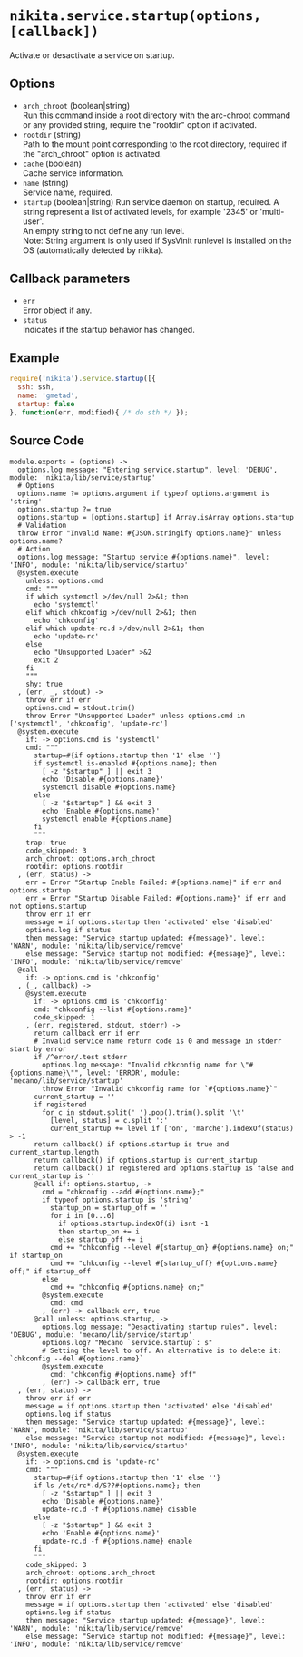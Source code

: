 
# `nikita.service.startup(options, [callback])`

Activate or desactivate a service on startup.

## Options

* `arch_chroot` (boolean|string)   
  Run this command inside a root directory with the arc-chroot command or any 
  provided string, require the "rootdir" option if activated.   
* `rootdir` (string)   
  Path to the mount point corresponding to the root directory, required if 
  the "arch_chroot" option is activated.   
* `cache` (boolean)   
  Cache service information.   
* `name` (string)   
  Service name, required.   
* `startup` (boolean|string)
  Run service daemon on startup, required. A string represent a list of activated
  levels, for example '2345' or 'multi-user'.   
  An empty string to not define any run level.   
  Note: String argument is only used if SysVinit runlevel is installed on 
  the OS (automatically detected by nikita).   

## Callback parameters

* `err`   
  Error object if any.   
* `status`   
  Indicates if the startup behavior has changed.   

## Example

```js
require('nikita').service.startup([{
  ssh: ssh,
  name: 'gmetad',
  startup: false
}, function(err, modified){ /* do sth */ });
```

## Source Code

    module.exports = (options) ->
      options.log message: "Entering service.startup", level: 'DEBUG', module: 'nikita/lib/service/startup'
      # Options
      options.name ?= options.argument if typeof options.argument is 'string'
      options.startup ?= true
      options.startup = [options.startup] if Array.isArray options.startup
      # Validation
      throw Error "Invalid Name: #{JSON.stringify options.name}" unless options.name?
      # Action
      options.log message: "Startup service #{options.name}", level: 'INFO', module: 'nikita/lib/service/startup'
      @system.execute
        unless: options.cmd
        cmd: """
        if which systemctl >/dev/null 2>&1; then
          echo 'systemctl'
        elif which chkconfig >/dev/null 2>&1; then
          echo 'chkconfig'
        elif which update-rc.d >/dev/null 2>&1; then
          echo 'update-rc'
        else
          echo "Unsupported Loader" >&2
          exit 2
        fi
        """
        shy: true
      , (err, _, stdout) ->
        throw err if err
        options.cmd = stdout.trim()
        throw Error "Unsupported Loader" unless options.cmd in ['systemctl', 'chkconfig', 'update-rc']
      @system.execute
        if: -> options.cmd is 'systemctl'
        cmd: """
          startup=#{if options.startup then '1' else ''}
          if systemctl is-enabled #{options.name}; then
            [ -z "$startup" ] || exit 3
            echo 'Disable #{options.name}'
            systemctl disable #{options.name}
          else
            [ -z "$startup" ] && exit 3
            echo 'Enable #{options.name}'
            systemctl enable #{options.name}
          fi
          """
        trap: true
        code_skipped: 3
        arch_chroot: options.arch_chroot
        rootdir: options.rootdir
      , (err, status) ->
        err = Error "Startup Enable Failed: #{options.name}" if err and options.startup
        err = Error "Startup Disable Failed: #{options.name}" if err and not options.startup
        throw err if err
        message = if options.startup then 'activated' else 'disabled'
        options.log if status
        then message: "Service startup updated: #{message}", level: 'WARN', module: 'nikita/lib/service/remove'
        else message: "Service startup not modified: #{message}", level: 'INFO', module: 'nikita/lib/service/remove'
      @call
        if: -> options.cmd is 'chkconfig'
      , (_, callback) ->
        @system.execute
          if: -> options.cmd is 'chkconfig'
          cmd: "chkconfig --list #{options.name}"
          code_skipped: 1
        , (err, registered, stdout, stderr) ->
          return callback err if err
          # Invalid service name return code is 0 and message in stderr start by error
          if /^error/.test stderr
            options.log message: "Invalid chkconfig name for \"#{options.name}\"", level: 'ERROR', module: 'mecano/lib/service/startup'
            throw Error "Invalid chkconfig name for `#{options.name}`"
          current_startup = ''
          if registered
            for c in stdout.split(' ').pop().trim().split '\t'
              [level, status] = c.split ':'
              current_startup += level if ['on', 'marche'].indexOf(status) > -1
          return callback() if options.startup is true and current_startup.length
          return callback() if options.startup is current_startup
          return callback() if registered and options.startup is false and current_startup is ''
          @call if: options.startup, ->
            cmd = "chkconfig --add #{options.name};"
            if typeof options.startup is 'string'
              startup_on = startup_off = ''
              for i in [0...6]
                if options.startup.indexOf(i) isnt -1
                then startup_on += i
                else startup_off += i
              cmd += "chkconfig --level #{startup_on} #{options.name} on;" if startup_on
              cmd += "chkconfig --level #{startup_off} #{options.name} off;" if startup_off
            else
              cmd += "chkconfig #{options.name} on;"
            @system.execute
              cmd: cmd
            , (err) -> callback err, true
          @call unless: options.startup, ->
            options.log message: "Desactivating startup rules", level: 'DEBUG', module: 'mecano/lib/service/startup'
            options.log? "Mecano `service.startup`: s"
            # Setting the level to off. An alternative is to delete it: `chkconfig --del #{options.name}`
            @system.execute
              cmd: "chkconfig #{options.name} off"
            , (err) -> callback err, true
      , (err, status) ->
        throw err if err
        message = if options.startup then 'activated' else 'disabled'
        options.log if status
        then message: "Service startup updated: #{message}", level: 'WARN', module: 'nikita/lib/service/startup'
        else message: "Service startup not modified: #{message}", level: 'INFO', module: 'nikita/lib/service/startup'
      @system.execute
        if: -> options.cmd is 'update-rc'
        cmd: """
          startup=#{if options.startup then '1' else ''}
          if ls /etc/rc*.d/S??#{options.name}; then
            [ -z "$startup" ] || exit 3
            echo 'Disable #{options.name}'
            update-rc.d -f #{options.name} disable
          else
            [ -z "$startup" ] && exit 3
            echo 'Enable #{options.name}'
            update-rc.d -f #{options.name} enable
          fi
          """
        code_skipped: 3
        arch_chroot: options.arch_chroot
        rootdir: options.rootdir
      , (err, status) ->
        throw err if err
        message = if options.startup then 'activated' else 'disabled'
        options.log if status
        then message: "Service startup updated: #{message}", level: 'WARN', module: 'nikita/lib/service/remove'
        else message: "Service startup not modified: #{message}", level: 'INFO', module: 'nikita/lib/service/remove'
